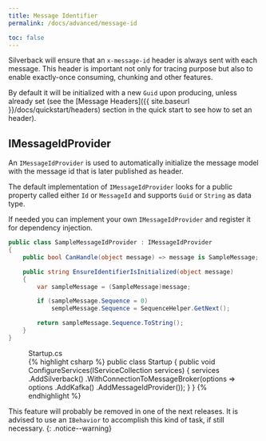 ```yaml
---
title: Message Identifier
permalink: /docs/advanced/message-id

toc: false
---
```


Silverback will ensure that an `x-message-id` header is always sent with each message. This header is important not only for tracing purpose but also to enable exactly-once consuming, chunking and other features.

By default it will be initialized with a new `Guid` upon producing, unless already set (see the [Message Headers]({{ site.baseurl }}/docs/quickstart/headers) section in the quick start to see how to set an header).

## IMessageIdProvider

An `IMessageIdProvider` is used to automatically initialize the message model with the message id that is later published as header.

The default implementation of `IMessageIdProvider` looks for a public property called either `Id` or `MessageId` and supports `Guid` or `String` as data type.

If needed you can implement your own `IMessageIdProvider` and register it for dependency injection.

```csharp
public class SampleMessageIdProvider : IMessageIdProvider
{
    public bool CanHandle(object message) => message is SampleMessage;

    public string EnsureIdentifierIsInitialized(object message)
    {
        var sampleMessage = (SampleMessage)message;

        if (sampleMessage.Sequence = 0)
            sempleMessage.Sequence = SequenceHelper.GetNext();

        return sampleMessage.Sequence.ToString();
    }
}
```

<figure class="csharp">
<figcaption>Startup.cs</figcaption>
{% highlight csharp %}
public class Startup
{
    public void ConfigureServices(IServiceCollection services)
    {
        services
            .AddSilverback()
            .WithConnectionToMessageBroker(options => options
                .AddKafka()
                .AddMessageIdProvider<SampleMessageIdProvider>());
    }
}
{% endhighlight %}
</figure>

This feature will probably be removed in one of the next releases. It is advised to use an `IBehavior` to accomplish this kind of task, if still necessary.
{: .notice--warning}
